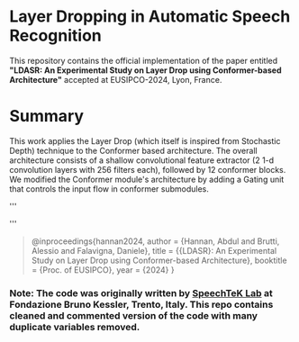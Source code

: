 # Layer Dropping in Automatic Speech Recognition
This repository contains the official implementation of the paper entitled **"LDASR: An Experimental Study on Layer Drop using Conformer-based Architecture"** accepted at EUSIPCO-2024, Lyon, France.

# Summary 
This work applies the Layer Drop (which itself is inspired from Stochastic Depth) technique to the Conformer based architecture. The overall architecture consists of a shallow convolutional feature extractor (2 1-d convolution layers with 256 filters each), followed by 12 conformer blocks. We modified the Conformer module's architecture by adding a Gating unit that controls the input flow in conformer submodules.

'''

'''

> @inproceedings{hannan2024,
    author = {Hannan, Abdul and Brutti, Alessio and Falavigna, Daniele},
    title = {{LDASR}: An Experimental Study on Layer Drop using Conformer-based Architecture},
    booktitle = {Proc. of EUSIPCO},
    year = {2024}
}

### Note: The code was originally written by [SpeechTeK Lab](https://github.com/SpeechTechLab) at Fondazione Bruno Kessler, Trento, Italy. This repo contains cleaned and commented version of the code with many duplicate variables removed.
